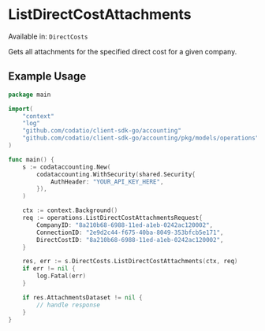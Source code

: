 # ListDirectCostAttachments
Available in: `DirectCosts`

Gets all attachments for the specified direct cost for a given company.

## Example Usage
```go
package main

import(
	"context"
	"log"
	"github.com/codatio/client-sdk-go/accounting"
	"github.com/codatio/client-sdk-go/accounting/pkg/models/operations"
)

func main() {
    s := codataccounting.New(
        codataccounting.WithSecurity(shared.Security{
            AuthHeader: "YOUR_API_KEY_HERE",
        }),
    )

    ctx := context.Background()    
    req := operations.ListDirectCostAttachmentsRequest{
        CompanyID: "8a210b68-6988-11ed-a1eb-0242ac120002",
        ConnectionID: "2e9d2c44-f675-40ba-8049-353bfcb5e171",
        DirectCostID: "8a210b68-6988-11ed-a1eb-0242ac120002",
    }

    res, err := s.DirectCosts.ListDirectCostAttachments(ctx, req)
    if err != nil {
        log.Fatal(err)
    }

    if res.AttachmentsDataset != nil {
        // handle response
    }
}
```